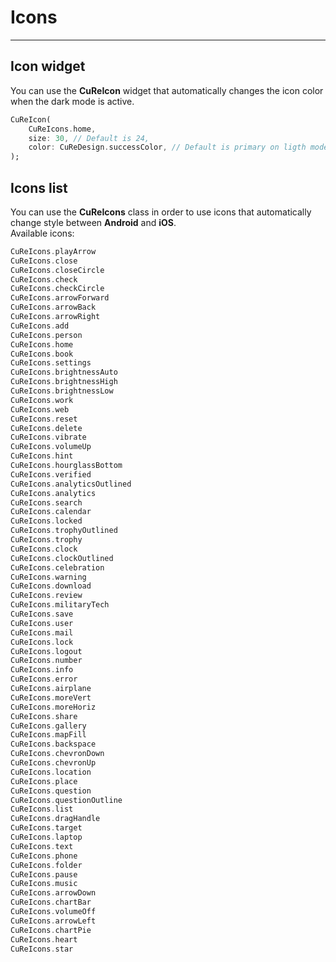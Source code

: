 # Icons

---

## Icon widget

You can use the **CuReIcon** widget that automatically changes the icon color when the dark mode is active.

```dart
CuReIcon(
    CuReIcons.home,
    size: 30, // Default is 24,
    color: CuReDesign.successColor, // Default is primary on ligth mode, white on dark mode
);
```

## Icons list

You can use the **CuReIcons** class in order to use icons that automatically change style between **Android** and **iOS**.<br>
Available icons:

```dart
CuReIcons.playArrow
CuReIcons.close
CuReIcons.closeCircle
CuReIcons.check
CuReIcons.checkCircle
CuReIcons.arrowForward
CuReIcons.arrowBack
CuReIcons.arrowRight
CuReIcons.add
CuReIcons.person
CuReIcons.home
CuReIcons.book
CuReIcons.settings
CuReIcons.brightnessAuto
CuReIcons.brightnessHigh
CuReIcons.brightnessLow
CuReIcons.work
CuReIcons.web
CuReIcons.reset
CuReIcons.delete
CuReIcons.vibrate
CuReIcons.volumeUp
CuReIcons.hint
CuReIcons.hourglassBottom
CuReIcons.verified
CuReIcons.analyticsOutlined
CuReIcons.analytics
CuReIcons.search
CuReIcons.calendar
CuReIcons.locked
CuReIcons.trophyOutlined
CuReIcons.trophy
CuReIcons.clock
CuReIcons.clockOutlined
CuReIcons.celebration
CuReIcons.warning
CuReIcons.download
CuReIcons.review
CuReIcons.militaryTech
CuReIcons.save
CuReIcons.user
CuReIcons.mail
CuReIcons.lock
CuReIcons.logout
CuReIcons.number
CuReIcons.info
CuReIcons.error
CuReIcons.airplane
CuReIcons.moreVert
CuReIcons.moreHoriz
CuReIcons.share
CuReIcons.gallery
CuReIcons.mapFill
CuReIcons.backspace
CuReIcons.chevronDown
CuReIcons.chevronUp
CuReIcons.location
CuReIcons.place
CuReIcons.question
CuReIcons.questionOutline
CuReIcons.list
CuReIcons.dragHandle
CuReIcons.target
CuReIcons.laptop
CuReIcons.text
CuReIcons.phone
CuReIcons.folder
CuReIcons.pause
CuReIcons.music
CuReIcons.arrowDown
CuReIcons.chartBar
CuReIcons.volumeOff
CuReIcons.arrowLeft
CuReIcons.chartPie
CuReIcons.heart
CuReIcons.star
```
